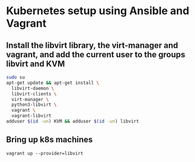 # Kubernetes setup using Ansible and Vagrant

## Install the libvirt library, the virt-manager and vagrant, and add the current user to the groups libvirt and KVM

```bash
sudo su
apt-get update && apt-get install \
  libvirt-daemon \
  libvirt-clients \
  virt-manager \
  python3-libvirt \
  vagrant \
  vagrant-libvirt
adduser $(id -un) KVM && adduser $(id -un) libvirt
```

## Bring up k8s machines

```bach
vagrant up --provider=libvirt
```
